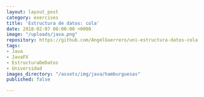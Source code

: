 ```yaml
---
layout: layout_post
category: exercises
title: 'Estructura de datos: cola'
date: 2018-02-07 06:00:00 +0000
image: "/uploads/java.png"
repository: https://github.com/AngelGuerrero/uni-estructura-datos-cola
tags:
- Java
- JavaFX
- EstructuraDeDatos
- Universidad
images_directory: "/assets/img/java/hamburguesas"
published: false

---
```

